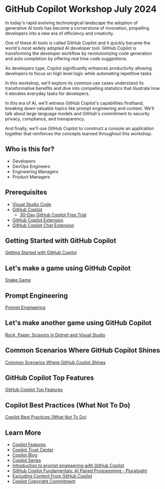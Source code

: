 # GitHub Copilot Workshop July 2024

In today's rapid evolving technological landscape the adoption of generative AI tools has become a cornerstone of innovation, propelling developers into a new era of efficiency and creativity.

One of these AI tools is called GitHub Copilot and it quickly became the world's most widely adopted AI developer tool. GitHub Copilot is transforming the developer workflow by revolutionizing code generation and auto completion by offering real time code suggestions.

As developers type, Copilot significantly enhances productivity allowing developers to focus on high level logic while automating repetitive tasks.

In this workshop, we'll explore its common use cases understand its transformative benefits and dive into compelling statistics that illustrate how it elevates everyday tasks for developers.

In this era of AI, we'll witness GitHub Copilot's capabilities firsthand, breaking down valuable topics like prompt engineering and context. We'll talk about large language models and GitHub's commitment to security privacy, compliance, and transparency.

And finally, we'll use GitHub Copilot to construct a console an application together that reinforces the concepts learned throughout this workshop.

## Who is this for?

* Developers
* DevOps Engineers
* Engineering Managers
* Product Managers

## Prerequisites

* [Visual Studio Code](https://code.visualstudio.com)
* [GitHub Copilot](https://copilot.github.com)
  * [30-Day GitHub Copilot Free Trial](https://github.com/github-copilot/signup)
* [GitHub Copilot Extension](https://marketplace.visualstudio.com/items?itemName=GitHub.copilot)
* [GitHub Copilot Chat Extension](https://marketplace.visualstudio.com/items?itemName=GitHub.copilot-chat)

## Getting Started with GitHub Copilot

[Getting Started with GitHub Copilot](./GettingStarted.md)

## Let's make a game using GitHub Copilot

[Snake Game](./SnakeGame.md)

## Prompt Engineering

[Prompt Engineering](./PromptEngineering.md)

## Let's make another game using GitHub Copilot

[Rock, Paper, Scissors in Dotnet and Visual Studio](./RockPaperScissors.md)

## Common Scenarios Where GitHub Copilot Shines

[Common Scenarios Where GitHub Copilot Shines](./Scenarios.md)

## GitHub Copilot Top Features

[GitHub Copilot Top Features](./TopFeatures.md)

## Copilot Best Practices (What Not To Do)

[Copilot Best Practices (What Not To Do)](./WhatNotToDo.md)

## Learn More

* [Copilot Features](https://github.com/features/copilot)
* [Copilot Trust Center](https://resources.github.com/copilot-trust-center)
* [Copilot Blog](https://github.blog)
* [Copilot Series](https://gh.io/copilot-series)
* [Introduction to prompt engineering with GitHub Copilot](https://learn.microsoft.com/en-us/training/modules/introduction-prompt-engineering-with-github-copilot/?WT.mc_id=academic-113596-abartolo)
* [GitHub Copilot Fundamentals: AI Paired Programming - Pluralsight](https://app.pluralsight.com/library/courses/github-copilot-fundamentals-ai-paired-programming)
* [Excluding Content From GitHub Copilot](https://docs.github.com/en/copilot/managing-copilot/managing-github-copilot-in-your-organization/setting-policies-for-copilot-in-your-organization/excluding-content-from-github-copilot)
* [Copilot Copyright Commitment](https://blogs.microsoft.com/on-the-issues/2023/09/07/copilot-copyright-commitment-ai-legal-concerns)